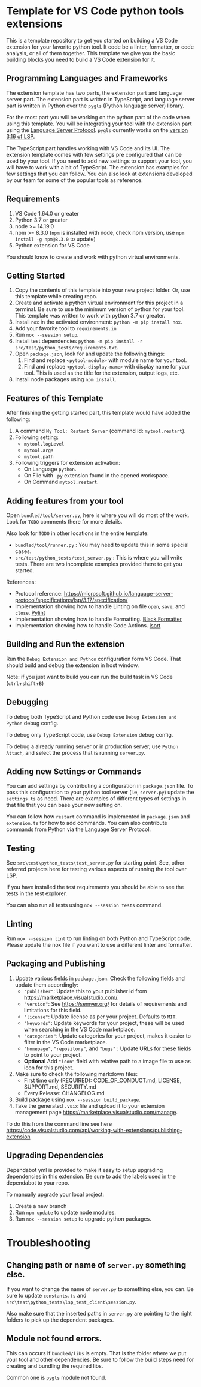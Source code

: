 # Template for VS Code python tools extensions

This is a template repository to get you started on building a VS Code extension for your favorite python tool. It code be a linter, formatter, or code analysis, or all of them together. This template we give you the basic building blocks you need to build a VS Code extension for it.

## Programming Languages and Frameworks

The extension template has two parts, the extension part and language server part. The extension part is written in TypeScript, and language server part is written in Python over the `pygls` (Python language server) library.

For the most part you will be working on the python part of the code when using this template. You will be integrating your tool with the extension part using the [Language Server Protocol](https://microsoft.github.io/language-server-protocol). `pygls` currently works on the [version 3.16 of LSP](https://microsoft.github.io/language-server-protocol/specifications/specification-3-16/).

The TypeScript part handles working with VS Code and its UI. The extension template comes with few settings pre configured that can be used by your tool. If you need to add new settings to support your tool, you will have to work with a bit of TypeScript. The extension has examples for few settings that you can follow. You can also look at extensions developed by our team for some of the popular tools as reference.

## Requirements

1. VS Code 1.64.0 or greater
1. Python 3.7 or greater
1. node >= 14.19.0
1. npm >= 8.3.0 (`npm` is installed with node, check npm version, use `npm install -g npm@8.3.0` to update)
1. Python extension for VS Code

You should know to create and work with python virtual environments.

## Getting Started

1. Copy the contents of this template into your new project folder. Or, use this template while creating repo.
1. Create and activate a python virtual environment for this project in a terminal. Be sure to use the minimum version of python for your tool. This template was written to work with python 3.7 or greater.
1. Install `nox` in the activated environment: `python -m pip install nox`.
1. Add your favorite tool to `requirements.in`
1. Run `nox --session setup`.
1. Install test dependencies `python -m pip install -r src/test/python_tests/requirements.txt`.
1. Open `package.json`, look for and update the following things:
    1. Find and replace `<pytool-module>` with module name for your tool.
    1. Find and replace `<pytool-display-name>` with display name for your tool. This is used as the title for the extension, output logs, etc.
1. Install node packages using `npm install`.

## Features of this Template

After finishing the getting started part, this template would have added the following:

1. A command `My Tool: Restart Server` (command Id: `mytool.restart`).
1. Following setting:
    - `mytool.logLevel`
    - `mytool.args`
    - `mytool.path`
1. Following triggers for extension activation:
    - On Language `python`.
    - On File with `.py` extension found in the opened workspace.
    - On Command `mytool.restart`.

## Adding features from your tool

Open `bundled/tool/server.py`, here is where you will do most of the work. Look for `TODO` comments there for more details.

Also look for `TODO` in other locations in the entire template:

-   `bundled/tool/runner.py` : You may need to update this in some special cases.
-   `src/test/python_tests/test_server.py` : This is where you will write tests. There are two incomplete examples provided there to get you started.

References:

-   Protocol reference: https://microsoft.github.io/language-server-protocol/specifications/lsp/3.17/specification/
-   Implementation showing how to handle Linting on file `open`, `save`, and `close`. [Pylint](https://github.com/microsoft/vscode-pylint/blob/main/bundled/linter)
-   Implementation showing how to handle Formatting. [Black Formatter](https://github.com/microsoft/vscode-black-formatter/blob/main/bundled/formatter)
-   Implementation showing how to handle Code Actions. [isort](https://github.com/microsoft/vscode-isort/blob/main/bundled/formatter)

## Building and Run the extension

Run the `Debug Extension and Python` configuration form VS Code. That should build and debug the extension in host window.

Note: if you just want to build you can run the build task in VS Code (`ctrl`+`shift`+`B`)

## Debugging

To debug both TypeScript and Python code use `Debug Extension and Python` debug config.

To debug only TypeScript code, use `Debug Extension` debug config.

To debug a already running server or in production server, use `Python Attach`, and select the process that is running `server.py`.

## Adding new Settings or Commands

You can add settings by contributing a configuration in `package.json` file. To pass this configuration to your python tool server (i.e, `server.py`) update the `settings.ts` as need. There are examples of different types of settings in that file that you can base your new setting on.

You can follow how `restart` command is implemented in `package.json` and `extension.ts` for how to add commands. You cam also contribute commands from Python via the Language Server Protocol.

## Testing

See `src\test\python_tests\test_server.py` for starting point. See, other referred projects here for testing various aspects of running the tool over LSP.

If you have installed the test requirements you should be able to see the tests in the test explorer.

You can also run all tests using `nox --session tests` command.

## Linting

Run `nox --session lint` to run linting on both Python and TypeScript code. Please update the nox file if you want to use a different linter and formatter.

## Packaging and Publishing

1.  Update various fields in `package.json`. Check the following fields and update them accordingly:
    -   `"publisher"`: Update this to your publisher id from https://marketplace.visualstudio.com/.
    -   `"version"`: See https://semver.org/ for details of requirements and limitations for this field.
    -   `"license"`: Update license as per your project. Defaults to `MIT`.
    -   `"keywords"`: Update keywords for your project, these will be used when searching in the VS Code marketplace.
    -   `"categories"`: Update categories for your project, makes it easier to filter in the VS Code marketplace.
    -   `"homepage"`, `"repository"`, and `"bugs"` : Update URLs for these fields to point to your project.
    -   **Optional** Add `"icon"` field with relative path to a image file to use as icon for this project.
1.  Make sure to check the following markdown files:
    -   First time only (REQUIRED): CODE_OF_CONDUCT.md, LICENSE, SUPPORT.md, SECURITY.md
    -   Every Release: CHANGELOG.md
1.  Build package using `nox --session build_package`.
1.  Take the generated `.vsix` file and upload it to your extension management page https://marketplace.visualstudio.com/manage.

To do this from the command line see here https://code.visualstudio.com/api/working-with-extensions/publishing-extension

## Upgrading Dependencies

Dependabot yml is provided to make it easy to setup upgrading dependencies in this extension. Be sure to add the labels used in the dependabot to your repo.

To manually upgrade your local project:

1. Create a new branch
1. Run `npm update` to update node modules.
1. Run `nox --session setup` to upgrade python packages.

# Troubleshooting

## Changing path or name of `server.py` something else.

If you want to change the name of `server.py` to something else, you can. Be sure to update `constants.ts` and `src\test\python_tests\lsp_test_client\session.py`.

Also make sure that the inserted paths in `server.py` are pointing to the right folders to pick up the dependent packages.

## Module not found errors.

This can occurs if `bundled/libs` is empty. That is the folder where we put your tool and other dependencies. Be sure to follow the build steps need for creating and bundling the required libs.

Common one is `pygls` module not found.
